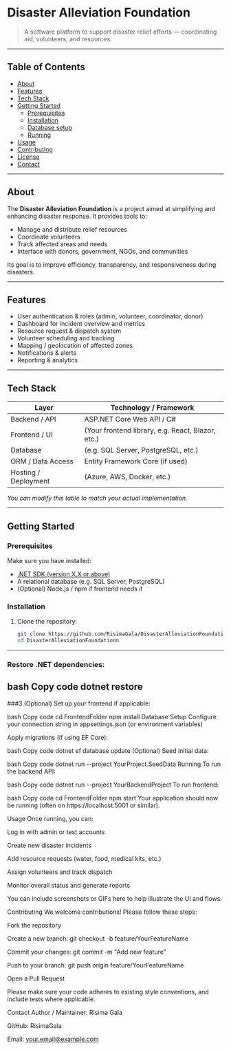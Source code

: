 # Disaster Alleviation Foundation


> A software platform to support disaster relief efforts — coordinating aid, volunteers, and resources.

---

## Table of Contents

- [About](#about)  
- [Features](#features)  
- [Tech Stack](#tech-stack)  
- [Getting Started](#getting-started)  
  - [Prerequisites](#prerequisites)  
  - [Installation](#installation)  
  - [Database setup](#database-setup)  
  - [Running](#running)  
- [Usage](#usage)  
- [Contributing](#contributing)  
- [License](#license)  
- [Contact](#contact)  

---

## About

The **Disaster Alleviation Foundation** is a project aimed at simplifying and enhancing disaster response. It provides tools to:

- Manage and distribute relief resources  
- Coordinate volunteers  
- Track affected areas and needs  
- Interface with donors, government, NGOs, and communities  

Its goal is to improve efficiency, transparency, and responsiveness during disasters.

---

## Features

- User authentication & roles (admin, volunteer, coordinator, donor)  
- Dashboard for incident overview and metrics  
- Resource request & dispatch system  
- Volunteer scheduling and tracking  
- Mapping / geolocation of affected zones  
- Notifications & alerts  
- Reporting & analytics  

---

## Tech Stack

| Layer                | Technology / Framework          |
|----------------------|----------------------------------|
| Backend / API        | ASP.NET Core Web API / C#        |
| Frontend / UI        | (Your frontend library, e.g. React, Blazor, etc.) |
| Database             | (e.g. SQL Server, PostgreSQL, etc.) |
| ORM / Data Access    | Entity Framework Core (if used)  |
| Hosting / Deployment | (Azure, AWS, Docker, etc.)       |

_You can modify this table to match your actual implementation._

---

## Getting Started

### Prerequisites

Make sure you have installed:

- [.NET SDK (version X.X or above)](https://dotnet.microsoft.com/)  
- A relational database (e.g. SQL Server, PostgreSQL)  
- (Optional) Node.js / npm if frontend needs it  

### Installation

1. Clone the repository:

   ```bash
   git clone https://github.com/RisimaGala/DisasterAlleviationFoundationn.git
   cd DisasterAlleviationFoundationn
 ---  
### Restore .NET dependencies:

  bash
Copy code
dotnet restore
---
###3.(Optional) Set up your frontend if applicable:

bash
Copy code
cd FrontendFolder
npm install
Database Setup
Configure your connection string in appsettings.json (or environment variables)

Apply migrations (if using EF Core):

bash
Copy code
dotnet ef database update
(Optional) Seed initial data:

bash
Copy code
dotnet run --project YourProject.SeedData
Running
To run the backend API:

bash
Copy code
dotnet run --project YourBackendProject
To run frontend:

bash
Copy code
cd FrontendFolder
npm start
Your application should now be running (often on https://localhost:5001 or similar).

Usage
Once running, you can:

Log in with admin or test accounts

Create new disaster incidents

Add resource requests (water, food, medical kits, etc.)

Assign volunteers and track dispatch

Monitor overall status and generate reports

You can include screenshots or GIFs here to help illustrate the UI and flows.

Contributing
We welcome contributions! Please follow these steps:

Fork the repository

Create a new branch: git checkout -b feature/YourFeatureName

Commit your changes: git commit -m "Add new feature"

Push to your branch: git push origin feature/YourFeatureName

Open a Pull Request

Please make sure your code adheres to existing style conventions, and include tests where applicable.



Contact
Author / Maintainer: Risima Gala

GitHub: RisimaGala

Email: your.email@example.com
